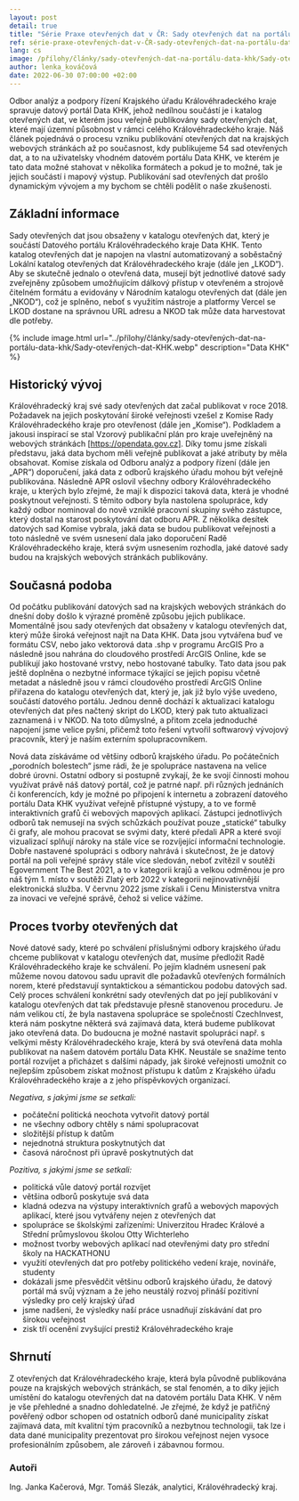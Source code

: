 ```yaml
---
layout: post
detail: true
title: "Série Praxe otevřených dat v ČR: Sady otevřených dat na portálu Data KHK"
ref: série-praxe-otevřených-dat-v-ČR-sady-otevřených-dat-na-portálu-data-khk
lang: cs
image: /přílohy/články/sady-otevřených-dat-na-portálu-data-khk/Sady-otevřených-dat-KHK.webp
author: lenka_kováčová
date: 2022-06-30 07:00:00 +02:00
---
```

Odbor analýz a podpory řízení Krajského úřadu Královéhradeckého kraje spravuje datový portál Data KHK, jehož nedílnou součástí je i katalog otevřených dat, ve kterém jsou veřejně publikovány sady otevřených dat, které mají územní působnost v rámci celého Královéhradeckého kraje.
Náš článek pojednává o procesu vzniku publikování otevřených dat na krajských webových stránkách až po současnost, kdy publikujeme 54 sad otevřených dat, a to na uživatelsky vhodném datovém portálu Data KHK, ve kterém je tato data možné stahovat v několika formátech a pokud je to možné, tak je jejich součástí i mapový výstup.
Publikování sad otevřených dat prošlo dynamickým vývojem a my bychom se chtěli podělit o naše zkušenosti.

<!--more-->

## Základní informace
Sady otevřených dat jsou obsaženy v katalogu otevřených dat, který je součástí Datového portálu Královéhradeckého kraje Data KHK.
Tento katalog otevřených dat je napojen na vlastní automatizovaný a soběstačný Lokální katalog otevřených dat Královéhradeckého kraje (dále jen „LKOD“). 
Aby se skutečně jednalo o otevřená data, musejí být jednotlivé datové sady zveřejněny způsobem umožňujícím dálkový přístup v otevřeném a strojově čitelném formátu a evidovány v Národním katalogu otevřených dat (dále jen „NKOD“), což je splněno, neboť s využitím nástroje a platformy Vercel se LKOD dostane na správnou URL adresu a NKOD tak může data harvestovat dle potřeby.

{% include image.html url="../přílohy/články/sady-otevřených-dat-na-portálu-data-khk/Sady-otevřených-dat-KHK.webp" description="Data KHK" %}

## Historický vývoj
Královéhradecký kraj své sady otevřených dat začal publikovat v roce 2018. 
Požadavek na jejich poskytování široké veřejnosti vzešel z Komise Rady Královéhradeckého kraje pro otevřenost (dále jen „Komise“).
Podkladem a jakousi inspirací se stal Vzorový publikační plán pro kraje uveřejněný na webových stránkách [https://opendata.gov.cz]. 
Díky tomu jsme získali představu, jaká data bychom měli veřejně publikovat a jaké atributy by měla obsahovat. 
Komise získala od Odboru analýz a podpory řízení (dále jen „APR“) doporučení, jaká data z odborů krajského úřadu mohou být veřejně publikována. 
Následně APR oslovil všechny odbory Královéhradeckého kraje, u kterých bylo zřejmé, že mají k dispozici taková data, která je vhodné poskytnout veřejnosti. 
S těmito odbory byla nastolena spolupráce, kdy každý odbor nominoval do nově vzniklé pracovní skupiny svého zástupce, který dostal na starost poskytování dat odboru APR. 
Z několika desítek datových sad Komise vybrala, jaká data se budou publikovat veřejnosti a toto následně ve svém usnesení dala jako doporučení Radě Královéhradeckého kraje, která svým usnesením rozhodla, jaké datové sady budou na krajských webových stránkách publikovány.

## Současná podoba
Od počátku publikování datových sad na krajských webových stránkách do dnešní doby došlo k výrazné proměně způsobu jejich publikace.
Momentálně jsou sady otevřených dat obsaženy v katalogu otevřených dat, který může široká veřejnost najít na Data KHK.
Data jsou vytvářena buď ve formátu CSV, nebo jako vektorová data .shp v programu ArcGIS Pro a následně jsou nahrána do cloudového prostředí ArcGIS Online, kde se publikují jako hostované vrstvy, nebo hostované tabulky.
Tato data jsou pak ještě doplněna o nezbytné informace týkající se jejich popisu včetně metadat a následně jsou v rámci cloudového prostředí ArcGIS Online přiřazena do katalogu otevřených dat, který je, jak již bylo výše uvedeno, součástí datového portálu.
Jednou denně dochází k aktualizaci katalogu otevřených dat přes načtený skript do LKOD, který pak tuto aktualizaci zaznamená i v NKOD.
Na toto důmyslné, a přitom zcela jednoduché napojení jsme velice pyšni, přičemž toto řešení vytvořil softwarový vývojový pracovník, který je naším externím spolupracovníkem.

Nová data získáváme od většiny odborů krajského úřadu. 
Po počátečních „porodních bolestech“ jsme rádi, že je spolupráce nastavena na velice dobré úrovni.
Ostatní odbory si postupně zvykají, že ke svojí činnosti mohou využívat právě náš datový portál, což je patrné např. při různých jednáních či konferencích, kdy je možné po připojení k internetu a zobrazení datového portálu Data KHK využívat veřejně přístupné výstupy, a to ve formě interaktivních grafů či webových mapových aplikací.
Zástupci jednotlivých odborů tak nemusejí na svých schůzkách používat pouze „statické“ tabulky či grafy, ale mohou pracovat se svými daty, které předali APR a které svojí vizualizací splňují nároky na stále více se rozvíjející informační technologie.
Dobře nastavené spolupráci s odbory nahrává i skutečnost, že je datový portál na poli veřejné správy stále více sledován, neboť zvítězil v soutěži Egovernment The Best 2021, a to v kategorii krajů a velkou odměnou je pro náš tým 1. místo v soutěži Zlatý erb 2022 v kategorii nejinovativnější elektronická služba. 
V červnu 2022 jsme získali i Cenu Ministerstva vnitra za inovaci ve veřejné správě, čehož si velice vážíme.

## Proces tvorby otevřených dat
Nové datové sady, které po schválení příslušnými odbory krajského úřadu chceme publikovat v katalogu otevřených dat, musíme předložit Radě Královéhradeckého kraje ke schválení. 
Po jejím kladném usnesení pak můžeme novou datovou sadu upravit dle požadavků otevřených formálních norem, které představují syntaktickou a sémantickou podobu datových sad. 
Celý proces schválení konkrétní sady otevřených dat po její publikování v katalogu otevřených dat tak představuje přesně stanovenou proceduru.
Je nám velikou ctí, že byla nastavena spolupráce se společností CzechInvest, která nám poskytne některá svá zajímavá data, která budeme publikovat jako otevřená data.
Do budoucna je možné nastavit spolupráci např. s velkými městy Královéhradeckého kraje, která by svá otevřená data mohla publikovat na našem datovém portálu Data KHK. 
Neustále se snažíme tento portál rozvíjet a přicházet s dalšími nápady, jak široké veřejnosti umožnit co nejlepším způsobem získat možnost přístupu k datům z Krajského úřadu Královéhradeckého kraje a z jeho příspěvkových organizací.

*Negativa, s jakými jsme se setkali:*
- počáteční politická neochota vytvořit datový portál 
- ne všechny odbory chtěly s námi spolupracovat
- složitější přístup k datům
- nejednotná struktura poskytnutých dat
- časová náročnost při úpravě poskytnutých dat

*Pozitiva, s jakými jsme se setkali:*
- politická vůle datový portál rozvíjet
- většina odborů poskytuje svá data
- kladná odezva na výstupy interaktivních grafů a webových mapových aplikací, které jsou vytvářeny nejen z otevřených dat
- spolupráce se školskými zařízeními: Univerzitou Hradec Králové a Střední průmyslovou školou Otty Wichterleho
- možnost tvorby webových aplikací nad otevřenými daty pro střední školy na HACKATHONU 
- využití otevřených dat pro potřeby politického vedení kraje, novináře, studenty
- dokázali jsme přesvědčit většinu odborů krajského úřadu, že datový portál má svůj význam a že jeho neustálý rozvoj přináší pozitivní výsledky pro celý krajský úřad
- jsme nadšeni, že výsledky naší práce usnadňují získávání dat pro širokou veřejnost
- zisk tří ocenění zvyšující prestiž Královéhradeckého kraje

## Shrnutí
Z otevřených dat Královéhradeckého kraje, která byla původně publikována pouze na krajských webových stránkách, se stal fenomén, a to díky jejich umístění do katalogu otevřených dat na datovém portálu Data KHK. 
V něm je vše přehledné a snadno dohledatelné. 
Je zřejmé, že když je patřičný pověřený odbor schopen od ostatních odborů dané municipality získat zajímavá data, mít kvalitní tým pracovníků a nezbytnou technologii, tak lze i data dané municipality prezentovat pro širokou veřejnost nejen vysoce profesionálním způsobem, ale zároveň i zábavnou formou.

### Autoři
Ing. Janka Kačerová, Mgr. Tomáš Slezák, analytici, Královéhradecký kraj.

[https://opendata.gov.cz]: https://opendata.gov.cz "https://opendata.gov.cz" 
